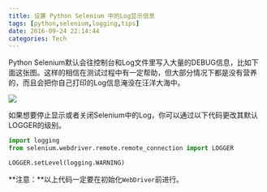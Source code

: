 ```yaml
---
title: 设置 Python Selenium 中的Log显示信息
tags: [python,selenium,logging,tips]
date: 2016-09-24 22:14:44
categories: Tech
---
```

Python Selenium默认会往控制台和Log文件里写入大量的DEBUG信息，比如下面这张图。这样的相信在测试过程中有一定帮助，但大部分情况下都是没有营养的，而且会把你自己打印的Log信息淹没在汪洋大海中。

![](https://tobyqin.github.io/images/selenium-debug-logging.png)

如果想要停止显示或者关闭Selenium中的Log，你可以通过以下代码更改其默认LOGGER的级别。

```python
import logging
from selenium.webdriver.remote.remote_connection import LOGGER

LOGGER.setLevel(logging.WARNING)
```
**注意：**以上代码一定要在初始化`WebDriver`前进行。